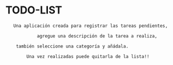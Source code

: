 # TODO-LIST

       Una aplicación creada para registrar las tareas pendientes,

                agregue una descripción de la tarea a realiza,

        también seleccione una categoría y añádala.

            Una vez realizadas puede quitarla de la lista!!
